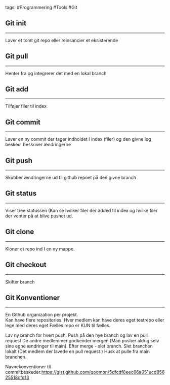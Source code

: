 tags: #Programmering #Tools #Git
## Git init
---
Laver et tomt git repo eller reinsancier et eksisterende

## Git pull
---
Henter fra og integrerer det med en lokal branch

## Git add
---
Tilføjer filer til index

## Git commit
---
Laver en ny commit der tager indholdet I index (filer) og den givne log besked  beskriver ændringerne

## Git push
---
Skubber ændringerne ud til github repoet på den givne branch

## Git status
---
Viser tree statussen (Kan se hvilker filer der added til index og hvilke filer der venter på at blive pushet ud.

## Git clone
---
Kloner et repo ind I en ny mappe.

## Git checkout
---
Skifter branch 


## Git Konventioner
---
En Github organization per projekt.  
Kan have flere repositories. Hver medlem kan have deres eget testrepo eller lege med deres eget
Fælles repo er KUN til fælles.

Lav ny branch for hvert push. 
Push på den nye branch og lav en pull request
De andre medlemmer godkender mergen (Man pusher aldrig selv sine egne ændringer til main).
Efter merge - slet branch.
Slet branchen lokalt (Det medlem der lavede en pull request.)
Husk at pulle fra main branchen.

Navnekonventioner til commitbeskeder:https://gist.github.com/qoomon/5dfcdf8eec66a051ecd85625518cfd13

